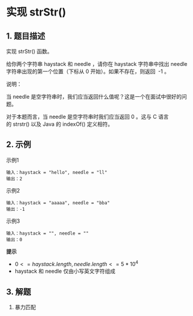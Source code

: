 # 实现 strStr()

## 1. 题目描述
实现 strStr() 函数。

给你两个字符串 haystack 和 needle ，请你在 haystack 字符串中找出 needle 字符串出现的第一个位置（下标从 0 开始）。如果不存在，则返回  -1 。

说明：

当 needle 是空字符串时，我们应当返回什么值呢？这是一个在面试中很好的问题。

对于本题而言，当 needle 是空字符串时我们应当返回 0 。这与 C 语言的 strstr() 以及 Java 的 indexOf() 定义相符。

## 2. 示例
示例1
```
输入：haystack = "hello", needle = "ll"
输出：2
```

示例2
```
输入：haystack = "aaaaa", needle = "bba"
输出：-1
```

示例3
```
输入：haystack = "", needle = ""
输出：0
```

**提示**  
- $0 <= haystack.length, needle.length <= 5 * 10^4$
- haystack 和 needle 仅由小写英文字符组成

## 3. 解题
1. 暴力匹配